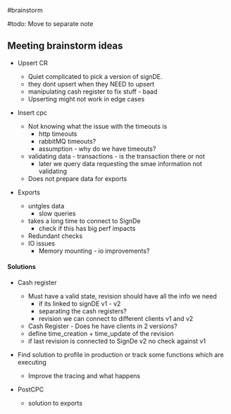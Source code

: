 #brainstorm

#todo: Move to separate note  
## Meeting brainstorm ideas 

- Upsert CR
	- Quiet complicated to pick a version of signDE. 
	- they dont upsert when they NEED to upsert 
	- manipulating cash register to fix stuff - baad 
	- Upserting might not work in edge cases 

- Insert cpc 
	- Not knowing what the issue with the timeouts is 
		- http timeouts 
		- rabbitMQ timeouts?
		- assumption - why do we have timeouts?
	- validating data - transactions - is the transaction there or not 
		- later we query data requesting the smae information not validating
	- Does not prepare data for exports

- Exports 
	- untgles data 
		- slow queries
	- takes a long time to connect to SignDe 
		- check if this has big perf impacts
	- Redundant checks
	- IO issues 
		- Memory mounting - io improvements?
#### Solutions
- Cash register
	- Must have a valid state, revision should have all the info we need 
		- if its linked to signDE v1 - v2
		- separating the cash registers? 
		- revision we can connect to different clients v1 and v2 
	- Cash Register - Does he have clients in 2 versions? 
	- define time_creation + time_update of the revision
	- if last revision is connected to SignDe v2 no check against v1

- Find solution to profile in production or track some functions which are executing
	- Improve the tracing and what happens

- PostCPC 
	- solution to exports